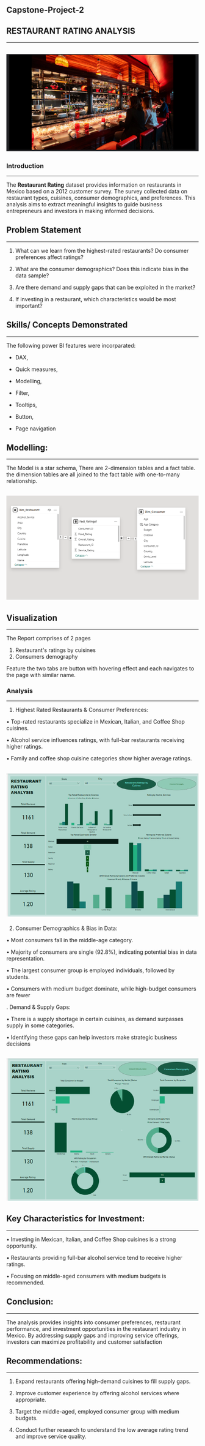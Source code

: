 ## Capstone-Project-2

## RESTAURANT RATING ANALYSIS
---

![](https://github.com/Esther-git87/Capstone-Project-2/blob/main/Restaurantimage.PNG)
---

### Introduction
---

The **Restaurant Rating** dataset provides information on restaurants in Mexico based on a 2012 customer survey. The survey collected data on restaurant types, cuisines, consumer demographics, and preferences. This analysis aims to extract meaningful insights to guide business entrepreneurs and investors in making informed decisions.



## Problem Statement
---

1.	What can we learn from the highest-rated restaurants? Do consumer preferences affect ratings?

2.	What are the consumer demographics? Does this indicate bias in the data sample?

3.	Are there demand and supply gaps that can be exploited in the market?

4.	If investing in a restaurant, which characteristics would be most important?


## Skills/ Concepts Demonstrated
---


The following power BI features were incorparated:

- DAX,

- Quick measures,

- Modelling,

- Filter,

- Tooltips,

- Button,

- Page navigation


## Modelling:
---

The Model is a star schema,
There are 2-dimension tables and a fact table. the dimension tables are all joined to the fact table with one-to-many relationship.

![](https://github.com/Esther-git87/Capstone-Project-2/blob/main/Restaurantratingmodelling.png)
---


## Visualization
---

The Report comprises of 2 pages
1. Restaurant's ratings by cuisines
2. Consumers demography


Feature
the two tabs are button with hovering effect and each navigates to the page with similar name.


### Analysis
---


1. Highest Rated Restaurants & Consumer Preferences:

•	Top-rated restaurants specialize in Mexican, Italian, and Coffee Shop cuisines.

•	Alcohol service influences ratings, with full-bar restaurants receiving higher ratings.

•	Family and coffee shop cuisine categories show higher average ratings.


![](https://github.com/Esther-git87/Capstone-Project-2/blob/main/Rating%20pg%201.png)
---



2. Consumer Demographics & Bias in Data:
   
•	Most consumers fall in the middle-age category.

•	Majority of consumers are single (92.8%), indicating potential bias in data representation.

•	The largest consumer group is employed individuals, followed by students.

•	Consumers with medium budget dominate, while high-budget consumers are fewer

. Demand & Supply Gaps:

•	There is a supply shortage in certain cuisines, as demand surpasses supply in some categories.

•	Identifying these gaps can help investors make strategic business decisions



![](https://github.com/Esther-git87/Capstone-Project-2/blob/main/Rating%20pg%202.png)
---


## Key Characteristics for Investment:
---

•	Investing in Mexican, Italian, and Coffee Shop cuisines is a strong opportunity.

•	Restaurants providing full-bar alcohol service tend to receive higher ratings.

•	Focusing on middle-aged consumers with medium budgets is recommended.



## Conclusion:
---

The analysis provides insights into consumer preferences, restaurant performance, and investment opportunities in the restaurant industry in Mexico. By addressing supply gaps and improving service offerings, investors can maximize profitability and customer satisfaction




## Recommendations:
---

1.	Expand restaurants offering high-demand cuisines to fill supply gaps.

2.	Improve customer experience by offering alcohol services where appropriate.

3.	Target the middle-aged, employed consumer group with medium budgets.

4.	Conduct further research to understand the low average rating trend and improve service quality.


